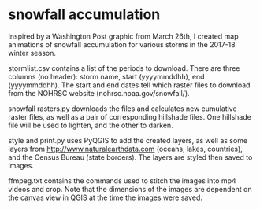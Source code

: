 # snowfall accumulation

Inspired by a Washington Post graphic from March 26th, I created map animations of snowfall accumulation for various storms in the 2017-18 winter season.

stormlist.csv contains a list of the periods to download. There are three columns (no header): storm name, start (yyyymmddhh), end (yyyymmddhh). The start and end dates tell which raster files to download from the NOHRSC website (nohrsc.noaa.gov/snowfall/).

snowfall rasters.py downloads the files and calculates new cumulative raster files, as well as a pair of corresponding hillshade files. One hillshade file will be used to lighten, and the other to darken.

style and print.py uses PyQGIS to add the created layers, as well as some layers from http://www.naturalearthdata.com (oceans, lakes, countries), and the Census Bureau (state borders). The layers are styled then saved to images.

ffmpeg.txt contains the commands used to stitch the images into mp4 videos and crop. Note that the dimensions of the images are dependent on the canvas view in QGIS at the time the images were saved.